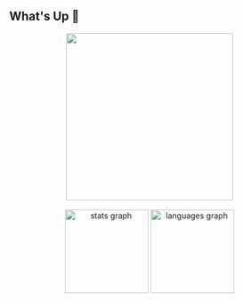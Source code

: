 ## What's Up 👋

<div align="center">
  <img src="https://cdn.sanity.io/images/aqs4j1ag/production/4265c409063957e7ea30a1bae14e35b698fd0ff8-667x512.png" width="300" />
</div>

<br />

<div align="center">
  <img src="https://github-readme-stats.vercel.app/api?hide_title=false&hide_rank=false&show_icons=true&include_all_commits=true&count_private=true&disable_animations=false&theme=dark&locale=en&hide_border=false&username=WhatWR" height="150" alt="stats graph"  />
  <img src="https://github-readme-stats.vercel.app/api/top-langs?locale=en&hide_title=false&layout=compact&card_width=320&langs_count=5&theme=dark&hide_border=false&username=WhatWR" height="150" alt="languages graph"  />
</div>
